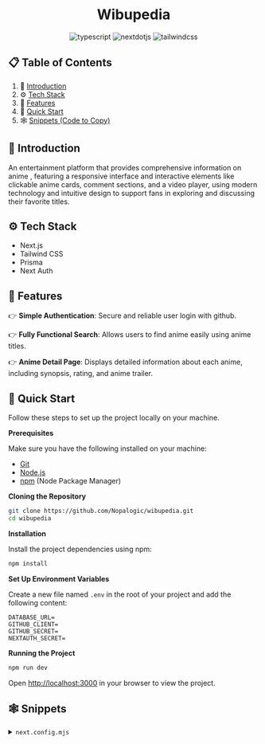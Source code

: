 <div align="center">
  <h1 align="center">Wibupedia</h1>
  <div>
    <img src="https://img.shields.io/badge/-javascript-black?style=for-the-badge&logoColor=white&logo=javascript&color=f7df1e" alt="typescript" />
    <img src="https://img.shields.io/badge/-Next_._JS-black?style=for-the-badge&logoColor=white&logo=nextdotjs&color=000000" alt="nextdotjs" />
    <img src="https://img.shields.io/badge/-Tailwind_CSS-black?style=for-the-badge&logoColor=white&logo=tailwindcss&color=06B6D4" alt="tailwindcss" />
  </div>
</div>

## 📋 <a name="table">Table of Contents</a>

1. 🤖 [Introduction](#introduction)
2. ⚙️ [Tech Stack](#tech-stack)
3. 🔋 [Features](#features)
4. 🤸 [Quick Start](#quick-start)
5. 🕸️ [Snippets (Code to Copy)](#snippets)

## <a name="introduction">🤖 Introduction</a>

An entertainment platform that provides comprehensive information on anime , featuring a responsive interface and interactive elements like clickable anime cards, comment sections, and a video player, using modern technology and intuitive design to support fans in exploring and discussing their favorite titles.

## <a name="tech-stack">⚙️ Tech Stack</a>

- Next.js
- Tailwind CSS
- Prisma
- Next Auth

## <a name="features">🔋 Features</a>

👉 **Simple Authentication**: Secure and reliable user login with github.

👉 **Fully Functional Search**: Allows users to find anime easily using anime titles.

👉 **Anime Detail Page**: Displays detailed information about each anime, including synopsis, rating, and anime trailer.

## <a name="quick-start">🤸 Quick Start</a>

Follow these steps to set up the project locally on your machine.

**Prerequisites**

Make sure you have the following installed on your machine:

- [Git](https://git-scm.com/)
- [Node.js](https://nodejs.org/en)
- [npm](https://www.npmjs.com/) (Node Package Manager)

**Cloning the Repository**

```bash
git clone https://github.com/Nopalogic/wibupedia.git
cd wibupedia
```

**Installation**

Install the project dependencies using npm:

```bash
npm install
```

**Set Up Environment Variables**

Create a new file named `.env` in the root of your project and add the following content:

```env
DATABASE_URL=
GITHUB_CLIENT=
GITHUB_SECRET=
NEXTAUTH_SECRET=
```

**Running the Project**

```bash
npm run dev
```

Open [http://localhost:3000](http://localhost:3000) in your browser to view the project.

## <a name="snippets">🕸️ Snippets</a>

<details>
<summary><code>next.config.mjs</code></summary>

```javascript
/** @type {import('next').NextConfig} */
const nextConfig = {
  images: {
    remotePatterns: [
      {
        hostname: "cdn.myanimelist.net",
      },
      {
        hostname: "avatars.githubusercontent.com",
      },
    ],
  },
};

export default nextConfig;
```

</details>
